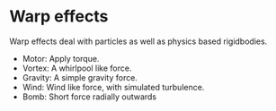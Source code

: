 # Warp effects

Warp effects deal with particles as well as physics based rigidbodies.

- Motor: Apply torque.
- Vortex: A whirlpool like force.
- Gravity: A simple gravity force.
- Wind: Wind like force, with simulated turbulence.
- Bomb: Short force radially outwards